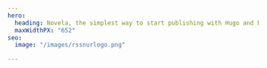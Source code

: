 ```yaml
---
hero:
  heading: Novela, the simplest way to start publishing with Hugo and Forestry.
  maxWidthPX: "652"
seo:
  image: "/images/rssnurlogo.png"

---
```

